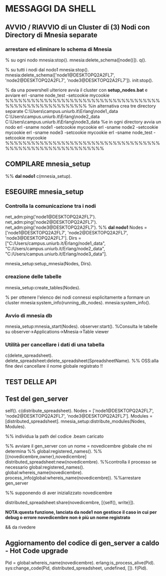 # MESSAGGI DA SHELL

## AVVIO / RIAVVIO di un Cluster di (3) Nodi con Directory di Mnesia separate

### arrestare ed eliminare lo schema di Mnesia

% su ogni nodo
mnesia:stop().
mnesia:delete_schema([node()]).
q().

% su tutti i nodi dal nodo1
mnesia:stop().
mnesia:delete_schema(['node1@DESKTOPQ2A2FL7', 'node2@DESKTOPQ2A2FL7', 'node3@DESKTOPQ2A2FL7']).
init:stop().

% da una powershell ulteriore avvia il cluster con **setup_nodes.bat**
e avviare 
erl -sname node_test -setcookie mycookie
%%%%%%%%%%%%%%%%%%%%%%%%%%%%%%%%%%%%%%%%%%%%%%%%%%%%%%%
%in alternativa crea tre directory separate
C:\Users\campus.uniurb.it\Erlang\node1_data
C:\Users\campus.uniurb.it\Erlang\node2_data
C:\Users\campus.uniurb.it\Erlang\node3_data
%e in ogni directory avvia un nodo
erl -sname node1 -setcookie mycookie
erl -sname node2 -setcookie mycookie
erl -sname node3 -setcookie mycookie
erl -sname node_test -setcookie mycookie
%%%%%%%%%%%%%%%%%%%%%%%%%%%%%%%%%%%%%%%%%%%%%%%%%%%%%%%%%%%

## COMPILARE mnesia_setup

%% **dal nodo1**
c(mnesia_setup).

## ESEGUIRE mnesia_setup

### Controlla la comunicazione tra i nodi

net_adm:ping('node1@DESKTOPQ2A2FL7').
net_adm:ping('node2@DESKTOPQ2A2FL7').
net_adm:ping('node3@DESKTOPQ2A2FL7').
%% **dal nodo1**
Nodes = ['node1@DESKTOPQ2A2FL7', 'node2@DESKTOPQ2A2FL7', 'node3@DESKTOPQ2A2FL7'].
Dirs = ["C:/Users/campus.uniurb.it/Erlang/node1_data",
        "C:/Users/campus.uniurb.it/Erlang/node2_data",
        "C:/Users/campus.uniurb.it/Erlang/node3_data"].

mnesia_setup:setup_mnesia(Nodes, Dirs).

### creazione delle tabelle

mnesia_setup:create_tables(Nodes).

% per ottenere l'elenco dei nodi connessi esplicitamente a formare  un cluster
mnesia:system_info(running_db_nodes).
mnesia:system_info().

### Avvio di mnesia db

mnesia_setup:mnesia_start(Nodes).
observer:start().
%Consulta le tabelle su observer->Applications->Mnesia->Table viewer

### Utilità per cancellare  i dati di una tabella

c(delete_spreadsheet).
delete_spreadsheet:delete_spreadsheet(SpreadsheetName).
%% OSS:alla fine devi cancellare il nome globale registrato !!

## TEST DELLE API

## Test del gen_server

self().
c(distribute_spreadsheet).
Nodes = ['node1@DESKTOPQ2A2FL7', 'node2@DESKTOPQ2A2FL7', 'node3@DESKTOPQ2A2FL7'].
Modules = [distributed_spreadsheet].
mnesia_setup:distribute_modules(Nodes, Modules).

%% individua la path del codice .beam caricato


%% avviare il gen_server con un nome = novedicembre globale che mi determina 
%% global:registered_names().     %%[{novedicembre,owner},novedicembre]
distributed_spreadsheet:new(novedicembre).
%%controlla il processo se necessario
global:registered_names().
global:whereis_name(novedicembre).
process_info(global:whereis_name(novedicembre)).
%%arrestare gen_server

%% supponendo di aver inizializzato novedicembre

distributed_spreadsheet:share(novedicembre, [{self(), write}]).

**NOTA:questa funzione, lanciata da node1 non gestisce il caso in cui per debug o errore novedicembre non è più un nome registrato**


&& da rivedere
## Aggiornamento del codice di gen_server a caldo - Hot Code upgrade

Pid = global:whereis_name(novedicembre).
erlang:is_process_alive(Pid).
sys:change_code(Pid, distributed_spreadsheet, undefined, []).
f(Pid). 